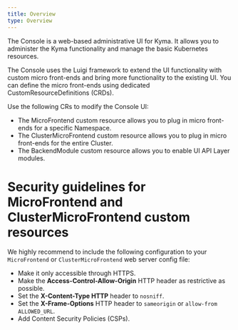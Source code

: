 ```yaml
---
title: Overview
type: Overview
---
```


The Console is a web-based administrative UI for Kyma. It allows you to administer the Kyma functionality and manage the basic Kubernetes resources.

The Console uses the Luigi framework to extend the UI functionality with custom micro front-ends and bring more functionality to the existing UI. You can define the micro front-ends using dedicated CustomResourceDefinitions (CRDs).

Use the following CRs to modify the Console UI:

- The MicroFrontend custom resource allows you to plug in micro front-ends for a specific Namespace.
- The ClusterMicroFrontend custom resource allows you to plug in micro front-ends for the entire Cluster.
- The BackendModule custom resource allows you to enable UI API Layer modules.
  

# Security guidelines for MicroFrontend and ClusterMicroFrontend custom resources

We highly recommend to include the following configuration to your `MicroFrontend` or `ClusterMicroFrontend` web server config file:
 - Make it only accessible through HTTPS.
 - Make the **Access-Control-Allow-Origin** HTTP header as restrictive as possible.
 - Set the  **X-Content-Type HTTP** header to `nosniff`.
 - Set the **X-Frame-Options** HTTP header to `sameorigin` or `allow-from ALLOWED_URL`.
 - Add Content Security Policies (CSPs).

